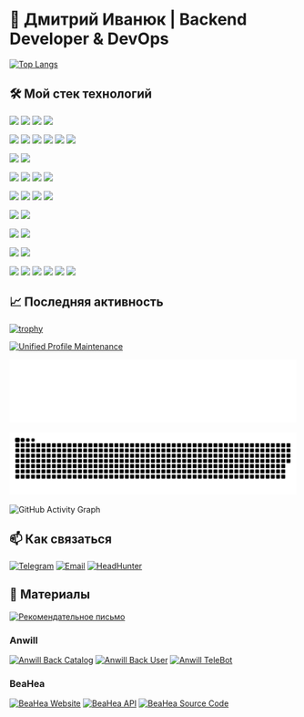 # 👋 Дмитрий Иванюк | Backend Developer & DevOps

[![Top Langs](https://github-readme-stats.vercel.app/api/top-langs/?username=dmitrij-el&layout=compact&theme=radical)](https://github.com/dmitrij-el)

## 🛠️ Мой стек технологий

![](https://img.shields.io/badge/Python-3776AB?style=for-the-badge&logo=python&logoColor=white)
![](https://img.shields.io/badge/JavaScript-F7DF1E?style=for-the-badge&logo=javascript&logoColor=black)
![](https://img.shields.io/badge/HTML5-E34F26?style=for-the-badge&logo=html5&logoColor=white)
![](https://img.shields.io/badge/CSS3-1572B6?style=for-the-badge&logo=css3&logoColor=white)

![](https://img.shields.io/badge/FastAPI-009688?style=for-the-badge&logo=fastapi&logoColor=white)
![](https://img.shields.io/badge/REST%20API-0066CC?style=for-the-badge&logo=api&logoColor=white)
![](https://img.shields.io/badge/WebSocket-010101?style=for-the-badge&logo=websocket&logoColor=white)
![](https://img.shields.io/badge/SSE-FF6600?style=for-the-badge&logo=html5&logoColor=white)
![](https://img.shields.io/badge/Webhook-6B4DEE?style=for-the-badge&logo=webhooks&logoColor=white)
![](https://img.shields.io/badge/HTTPX-000000?style=for-the-badge&logo=httpx&logoColor=white)

![](https://img.shields.io/badge/Jinja2-B41717?style=for-the-badge&logo=jinja&logoColor=white)
![](https://img.shields.io/badge/Pydantic-009FBD?style=for-the-badge&logo=pydantic&logoColor=white)

![](https://img.shields.io/badge/PostgreSQL-316192?style=for-the-badge&logo=postgresql&logoColor=white)
![](https://img.shields.io/badge/SQLite-003B57?style=for-the-badge&logo=sqlite&logoColor=white)
![](https://img.shields.io/badge/SQLAlchemy-CA5041?style=for-the-badge&logo=sqlalchemy&logoColor=white)
![](https://img.shields.io/badge/Alembic-4B4B4B?style=for-the-badge&logo=alembic&logoColor=white)

![](https://img.shields.io/badge/Celery-37814A?style=for-the-badge&logo=celery&logoColor=white)
![](https://img.shields.io/badge/TaskIQ-3B82F6?style=for-the-badge&logo=lightning&logoColor=white)
![](https://img.shields.io/badge/RabbitMQ-FF6600?style=for-the-badge&logo=rabbitmq&logoColor=white)
![](https://img.shields.io/badge/Redis-DC382D?style=for-the-badge&logo=redis&logoColor=white)

![](https://img.shields.io/badge/Aiogram-2CA5E0?style=for-the-badge&logo=telegram&logoColor=white)
![](https://img.shields.io/badge/FSM-FF9800?style=for-the-badge&logo=flow&logoColor=white)

![](https://img.shields.io/badge/Auth-Secure-4CAF50?style=for-the-badge&logo=lock&logoColor=white)
![](https://img.shields.io/badge/JWT-000000?style=for-the-badge&logo=json-web-tokens&logoColor=white)

![](https://img.shields.io/badge/OpenCV-5C3EE8?style=for-the-badge&logo=opencv&logoColor=white)
![](https://img.shields.io/badge/PIL-3776AB?style=for-the-badge&logo=python&logoColor=white)

![](https://img.shields.io/badge/Docker-2496ED?style=for-the-badge&logo=docker&logoColor=white)
![](https://img.shields.io/badge/Docker%20Compose-384D54?style=for-the-badge&logo=docker&logoColor=white)
![](https://img.shields.io/badge/Nginx-009639?style=for-the-badge&logo=nginx&logoColor=white)
![](https://img.shields.io/badge/Gunicorn-499848?style=for-the-badge&logo=gunicorn&logoColor=white)
![](https://img.shields.io/badge/MinIO-C82E00?style=for-the-badge&logo=min.io&logoColor=white)
![](https://img.shields.io/badge/GitHub%20Actions-2088FF?style=for-the-badge&logo=githubactions&logoColor=white)

## 📈 Последняя активность
[![trophy](https://github-profile-trophy.vercel.app/?username=dmitrij-el&theme=radical&no-frame=true&column=7)](https://github.com/ryo-ma/github-profile-trophy)

[![Unified Profile Maintenance](https://github.com/dmitrij-el/dmitrij-el/actions/workflows/profile_ci.yml/badge.svg)](https://github.com/dmitrij-el/dmitrij-el/actions/workflows/profile_ci.yml)

![Metrics](https://github.com/dmitrij-el/dmitrij-el/blob/main/metrics.svg?raw=true)


<picture>
  <source media="(prefers-color-scheme: dark)" srcset="github-contribution-grid-snake-dark.svg" />
  <source media="(prefers-color-scheme: light)" srcset="github-contribution-grid-snake.svg" />
  <img alt="github-snake" src="github-contribution-grid-snake.svg" />
</picture>


![GitHub Activity Graph](https://github-readme-activity-graph.vercel.app/graph?username=dmitrij-el&theme=radical)

## 📫 Как связаться
[![Telegram](https://img.shields.io/badge/Telegram-2CA5E0?style=for-the-badge&logo=telegram&logoColor=white)](https://t.me/d_m_elec)
[![Email](https://img.shields.io/badge/Gmail-D14836?style=for-the-badge&logo=gmail&logoColor=white)](mailto:dblmokdima@gmail.com)
[![HeadHunter](https://img.shields.io/badge/HeadHunter-FF6600?style=for-the-badge&logo=headhunter&logoColor=white)](https://hh.ru/resume/29992be0ff0370ff830039ed1f71487a35624f)

## 📁 Материалы
[![Рекомендательное письмо](https://img.shields.io/badge/✉️_Рекомендательное_письмо-4285F4?style=for-the-badge&logo=adobe-acrobat-reader&logoColor=white)](https://beahea.ru/static/characteristic_from_Aleksey.pdf)

### Anwill
[![Anwill Back Catalog](https://img.shields.io/badge/🗂️_Anwill_Back_Catalog-FF0000?style=for-the-badge)](https://api.anwill.fun/catalog/docs)
[![Anwill Back User](https://img.shields.io/badge/👤_Anwill_Back_User-FF0000?style=for-the-badge)](https://api.anwill.fun/docs)
[![Anwill TeleBot](https://img.shields.io/badge/🤖_Anwill_TeleBot-FF0000?style=for-the-badge)](https://tb.anwill.fun/docs)

### BeaHea
[![BeaHea Website](https://img.shields.io/badge/🌐_BeaHea_Website-00AA00?style=for-the-badge)](https://beahea.ru)
[![BeaHea API](https://img.shields.io/badge/🔌_BeaHea_API-00AA00?style=for-the-badge)](https://beahea.ru/api/docs)
[![BeaHea Source Code](https://img.shields.io/badge/💻_Исходный_код-00AA00?style=for-the-badge)](https://beahea.ru/api/info/docs)




